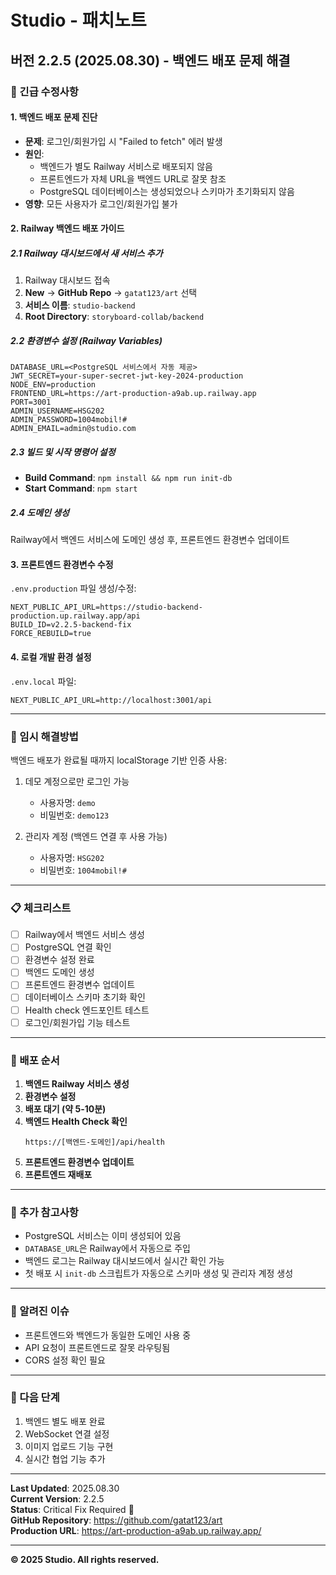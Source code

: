 # Studio - 패치노트

## 버전 2.2.5 (2025.08.30) - 백엔드 배포 문제 해결

### 🚨 긴급 수정사항

#### 1. 백엔드 배포 문제 진단
- **문제**: 로그인/회원가입 시 "Failed to fetch" 에러 발생
- **원인**: 
  - 백엔드가 별도 Railway 서비스로 배포되지 않음
  - 프론트엔드가 자체 URL을 백엔드 URL로 잘못 참조
  - PostgreSQL 데이터베이스는 생성되었으나 스키마가 초기화되지 않음
- **영향**: 모든 사용자가 로그인/회원가입 불가

#### 2. Railway 백엔드 배포 가이드

##### 2.1 Railway 대시보드에서 새 서비스 추가
1. Railway 대시보드 접속
2. **New** → **GitHub Repo** → `gatat123/art` 선택
3. **서비스 이름**: `studio-backend`
4. **Root Directory**: `storyboard-collab/backend`

##### 2.2 환경변수 설정 (Railway Variables)
```
DATABASE_URL=<PostgreSQL 서비스에서 자동 제공>
JWT_SECRET=your-super-secret-jwt-key-2024-production
NODE_ENV=production
FRONTEND_URL=https://art-production-a9ab.up.railway.app
PORT=3001
ADMIN_USERNAME=HSG202
ADMIN_PASSWORD=1004mobil!#
ADMIN_EMAIL=admin@studio.com
```

##### 2.3 빌드 및 시작 명령어 설정
- **Build Command**: `npm install && npm run init-db`
- **Start Command**: `npm start`

##### 2.4 도메인 생성
Railway에서 백엔드 서비스에 도메인 생성 후, 프론트엔드 환경변수 업데이트

#### 3. 프론트엔드 환경변수 수정
`.env.production` 파일 생성/수정:
```env
NEXT_PUBLIC_API_URL=https://studio-backend-production.up.railway.app/api
BUILD_ID=v2.2.5-backend-fix
FORCE_REBUILD=true
```

#### 4. 로컬 개발 환경 설정
`.env.local` 파일:
```env
NEXT_PUBLIC_API_URL=http://localhost:3001/api
```

---

### 🔧 임시 해결방법

백엔드 배포가 완료될 때까지 localStorage 기반 인증 사용:

1. 데모 계정으로만 로그인 가능
   - 사용자명: `demo`
   - 비밀번호: `demo123`

2. 관리자 계정 (백엔드 연결 후 사용 가능)
   - 사용자명: `HSG202`
   - 비밀번호: `1004mobil!#`

---

### 📋 체크리스트

- [ ] Railway에서 백엔드 서비스 생성
- [ ] PostgreSQL 연결 확인
- [ ] 환경변수 설정 완료
- [ ] 백엔드 도메인 생성
- [ ] 프론트엔드 환경변수 업데이트
- [ ] 데이터베이스 스키마 초기화 확인
- [ ] Health check 엔드포인트 테스트
- [ ] 로그인/회원가입 기능 테스트

---

### 🚀 배포 순서

1. **백엔드 Railway 서비스 생성**
2. **환경변수 설정**
3. **배포 대기 (약 5-10분)**
4. **백엔드 Health Check 확인**
   ```
   https://[백엔드-도메인]/api/health
   ```
5. **프론트엔드 환경변수 업데이트**
6. **프론트엔드 재배포**

---

### 📝 추가 참고사항

- PostgreSQL 서비스는 이미 생성되어 있음
- `DATABASE_URL`은 Railway에서 자동으로 주입
- 백엔드 로그는 Railway 대시보드에서 실시간 확인 가능
- 첫 배포 시 `init-db` 스크립트가 자동으로 스키마 생성 및 관리자 계정 생성

---

### 🐛 알려진 이슈

- 프론트엔드와 백엔드가 동일한 도메인 사용 중
- API 요청이 프론트엔드로 잘못 라우팅됨
- CORS 설정 확인 필요

---

### 🔄 다음 단계

1. 백엔드 별도 배포 완료
2. WebSocket 연결 설정
3. 이미지 업로드 기능 구현
4. 실시간 협업 기능 추가

---

**Last Updated**: 2025.08.30  
**Current Version**: 2.2.5  
**Status**: Critical Fix Required 🚨  
**GitHub Repository**: https://github.com/gatat123/art  
**Production URL**: https://art-production-a9ab.up.railway.app/

---

**© 2025 Studio. All rights reserved.**
